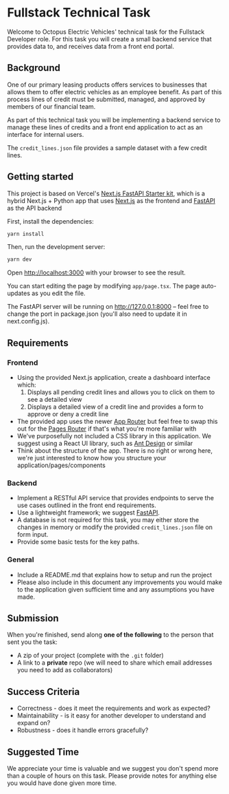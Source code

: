 # Fullstack Technical Task

Welcome to Octopus Electric Vehicles' technical task for the Fullstack Developer role. For this task you will create a small backend service that provides data to, and receives data from a front end portal.

## Background

One of our primary leasing products offers services to businesses that allows them to offer electric vehicles as an employee benefit. As part of this process lines of credit must be submitted, managed, and approved by members of our financial team.

As part of this technical task you will be implementing a backend service to manage these lines of credits and a front end application to act as an interface for internal users.

The `credit_lines.json` file provides a sample dataset with a few credit lines.

## Getting started

This project is based on Vercel's [Next.js FastAPI Starter kit](https://vercel.com/templates/next.js/nextjs-fastapi-starter), which is a hybrid Next.js + Python app that uses [Next.js](https://nextjs.org/) as the frontend and [FastAPI](https://fastapi.tiangolo.com/) as the API backend

First, install the dependencies:

```bash
yarn install
```

Then, run the development server:

```bash
yarn dev
```

Open [http://localhost:3000](http://localhost:3000) with your browser to see the result.

You can start editing the page by modifying `app/page.tsx`. The page auto-updates as you edit the file.

The FastAPI server will be running on http://127.0.0.1:8000 – feel free to change the port in package.json (you'll also need to update it in next.config.js).

## Requirements

### Frontend

* Using the provided Next.js application, create a dashboard interface which:
    1. Displays all pending credit lines and allows you to click on them to see a detailed view
    2. Displays a detailed view of a credit line and provides a form to approve or deny a credit line
* The provided app uses the newer [App Router](https://nextjs.org/docs/app) but feel free to swap this out for the [Pages Router](https://nextjs.org/docs/pages) if that's what you're more familiar with
* We've purposefully not included a CSS library in this application. We suggest using a React UI library, such as [Ant Design](https://ant.design/) or similar
* Think about the structure of the app. There is no right or wrong here, we're just interested to know how you structure your application/pages/components

### Backend

* Implement a RESTful API service that provides endpoints to serve the use cases outlined in the front end requirements.
* Use a lightweight framework; we suggest [FastAPI](https://fastapi.tiangolo.com/).
* A database is not required for this task, you may either store the changes in memory or modify the provided `credit_lines.json` file on form input.
* Provide some basic tests for the key paths.

### General

* Include a README.md that explains how to setup and run the project
* Please also include in this document any improvements you would make to the application given sufficient time and any assumptions you have made.

## Submission

When you're finished, send along **one of the following** to the person that sent you the task:
* A zip of your project (complete with the `.git` folder)
* A link to a **private** repo (we will need to share which email addresses you need to add as collaborators)

## Success Criteria

* Correctness - does it meet the requirements and work as expected?
* Maintainability - is it easy for another developer to understand and expand on?
* Robustness - does it handle errors gracefully?

## Suggested Time

We appreciate your time is valuable and we suggest you don't spend more than a couple of hours on this task. Please provide notes for anything else you would have done given more time.
